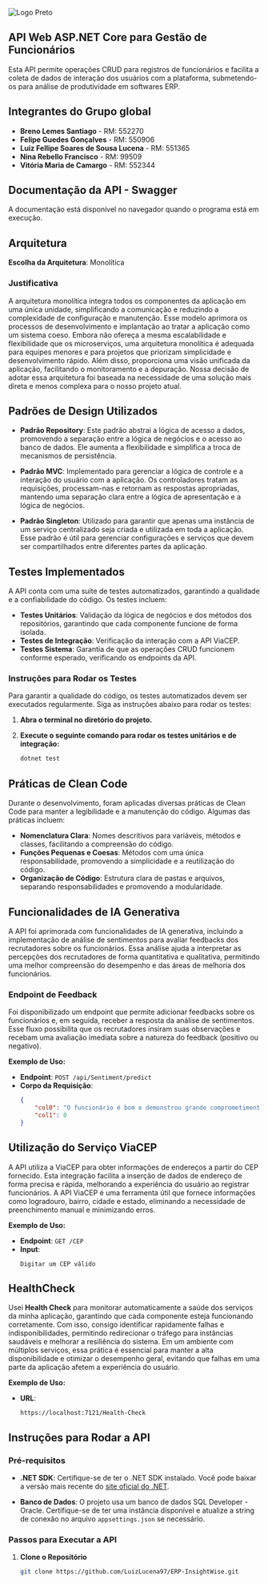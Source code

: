 ![Logo Preto](https://i.imgur.com/LyQ6ygf.png)

## API Web ASP.NET Core para Gestão de Funcionários

Esta API permite operações CRUD para registros de funcionários e facilita a coleta de dados de interação dos usuários com a plataforma, submetendo-os para análise de produtividade em softwares ERP.

## Integrantes do Grupo global
- **Breno Lemes Santiago** - RM: 552270
- **Felipe Guedes Gonçalves** - RM: 550906
- **Luiz Fellipe Soares de Sousa Lucena** - RM: 551365
- **Nina Rebello Francisco** - RM: 99509
- **Vitória Maria de Camargo** - RM: 552344

## Documentação da API - Swagger

A documentação está disponível no navegador quando o programa está em execução.

## Arquitetura

**Escolha da Arquitetura**: Monolítica

### Justificativa

A arquitetura monolítica integra todos os componentes da aplicação em uma única unidade, simplificando a comunicação e reduzindo a complexidade de configuração e manutenção. Esse modelo aprimora os processos de desenvolvimento e implantação ao tratar a aplicação como um sistema coeso. Embora não ofereça a mesma escalabilidade e flexibilidade que os microserviços, uma arquitetura monolítica é adequada para equipes menores e para projetos que priorizam simplicidade e desenvolvimento rápido. Além disso, proporciona uma visão unificada da aplicação, facilitando o monitoramento e a depuração. Nossa decisão de adotar essa arquitetura foi baseada na necessidade de uma solução mais direta e menos complexa para o nosso projeto atual.

## Padrões de Design Utilizados

- **Padrão Repository**: Este padrão abstrai a lógica de acesso a dados, promovendo a separação entre a lógica de negócios e o acesso ao banco de dados. Ele aumenta a flexibilidade e simplifica a troca de mecanismos de persistência.

- **Padrão MVC**: Implementado para gerenciar a lógica de controle e a interação do usuário com a aplicação. Os controladores tratam as requisições, processam-nas e retornam as respostas apropriadas, mantendo uma separação clara entre a lógica de apresentação e a lógica de negócios.

- **Padrão Singleton**: Utilizado para garantir que apenas uma instância de um serviço centralizado seja criada e utilizada em toda a aplicação. Esse padrão é útil para gerenciar configurações e serviços que devem ser compartilhados entre diferentes partes da aplicação.

## Testes Implementados

A API conta com uma suíte de testes automatizados, garantindo a qualidade e a confiabilidade do código. Os testes incluem:

- **Testes Unitários**: Validação da lógica de negócios e dos métodos dos repositórios, garantindo que cada componente funcione de forma isolada.
- **Testes de Integração**: Verificação da interação com a API ViaCEP.
- **Testes Sistema**: Garantia de que as operações CRUD funcionem conforme esperado, verificando os endpoints da API.

### Instruções para Rodar os Testes

Para garantir a qualidade do código, os testes automatizados devem ser executados regularmente. Siga as instruções abaixo para rodar os testes:

1. **Abra o terminal no diretório do projeto.**

2. **Execute o seguinte comando para rodar os testes unitários e de integração:**

   ```bash
   dotnet test

## Práticas de Clean Code

Durante o desenvolvimento, foram aplicadas diversas práticas de Clean Code para manter a legibilidade e a manutenção do código. Algumas das práticas incluem:

- **Nomenclatura Clara**: Nomes descritivos para variáveis, métodos e classes, facilitando a compreensão do código.
- **Funções Pequenas e Coesas**: Métodos com uma única responsabilidade, promovendo a simplicidade e a reutilização do código.
- **Organização de Código**: Estrutura clara de pastas e arquivos, separando responsabilidades e promovendo a modularidade.

## Funcionalidades de IA Generativa

A API foi aprimorada com funcionalidades de IA generativa, incluindo a implementação de análise de sentimentos para avaliar feedbacks dos recrutadores sobre os funcionários. Essa análise ajuda a interpretar as percepções dos recrutadores de forma quantitativa e qualitativa, permitindo uma melhor compreensão do desempenho e das áreas de melhoria dos funcionários.

### Endpoint de Feedback

Foi disponibilizado um endpoint que permite adicionar feedbacks sobre os funcionários e, em seguida, receber a resposta da análise de sentimentos. Esse fluxo possibilita que os recrutadores insiram suas observações e recebam uma avaliação imediata sobre a natureza do feedback (positivo ou negativo). 

**Exemplo de Uso:**

- **Endpoint**: `POST /api/Sentiment/predict`
- **Corpo da Requisição**:
  ```json
  {
      "col0": "O funcionário é bom e demonstrou grande comprometimento e habilidade na execução de suas tarefas.",
      "col1": 0
  }

## Utilização do Serviço ViaCEP

A API utiliza a ViaCEP para obter informações de endereços a partir do CEP fornecido. Esta integração facilita a inserção de dados de endereço de forma precisa e rápida, melhorando a experiência do usuário ao registrar funcionários. A API ViaCEP é uma ferramenta útil que fornece informações como logradouro, bairro, cidade e estado, eliminando a necessidade de preenchimento manual e minimizando erros.

**Exemplo de Uso:**

- **Endpoint**: `GET /CEP`
- **Input**:
  ```
  Digitar um CEP válido
## HealthCheck

Usei **Health Check** para monitorar automaticamente a saúde dos serviços da minha aplicação, garantindo que cada componente esteja funcionando corretamente. Com isso, consigo identificar rapidamente falhas e indisponibilidades, permitindo redirecionar o tráfego para instâncias saudáveis e melhorar a resiliência do sistema. Em um ambiente com múltiplos serviços, essa prática é essencial para manter a alta disponibilidade e otimizar o desempenho geral, evitando que falhas em uma parte da aplicação afetem a experiência do usuário.

**Exemplo de Uso:**

- **URL**:
  ```
  https://localhost:7121/Health-Check
## Instruções para Rodar a API

### Pré-requisitos

- **.NET SDK**: Certifique-se de ter o .NET SDK instalado. Você pode baixar a versão mais recente do [site oficial do .NET](https://dotnet.microsoft.com/download).

- **Banco de Dados**: O projeto usa um banco de dados SQL Developer - Oracle. Certifique-se de ter uma instância disponível e atualize a string de conexão no arquivo `appsettings.json` se necessário.

### Passos para Executar a API

1. **Clone o Repositório**

   ```bash
   git clone https://github.com/LuizLucena97/ERP-InsightWise.git
